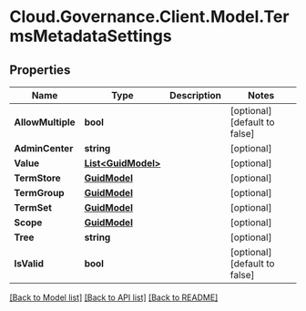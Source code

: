 # Cloud.Governance.Client.Model.TermsMetadataSettings
## Properties

Name | Type | Description | Notes
------------ | ------------- | ------------- | -------------
**AllowMultiple** | **bool** |  | [optional] [default to false]
**AdminCenter** | **string** |  | [optional] 
**Value** | [**List&lt;GuidModel&gt;**](GuidModel.md) |  | [optional] 
**TermStore** | [**GuidModel**](GuidModel.md) |  | [optional] 
**TermGroup** | [**GuidModel**](GuidModel.md) |  | [optional] 
**TermSet** | [**GuidModel**](GuidModel.md) |  | [optional] 
**Scope** | [**GuidModel**](GuidModel.md) |  | [optional] 
**Tree** | **string** |  | [optional] 
**IsValid** | **bool** |  | [optional] [default to false]

[[Back to Model list]](../README.md#documentation-for-models) [[Back to API list]](../README.md#documentation-for-api-endpoints) [[Back to README]](../README.md)

